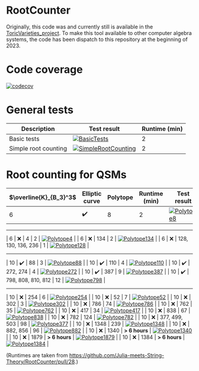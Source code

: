 # RootCounter

Originally, this code was and currently still is available in the [ToricVarieties_project](https://github.com/homalg-project/ToricVarieties_project). To make this tool available to other computer algebra systems, the code has been dispatch to this repository at the beginning of 2023.

# Code coverage

[![codecov](https://codecov.io/gh/Julia-meets-String-Theory/RootCounter/branch/master/graph/badge.svg?token=U7F50XH52P)](https://codecov.io/gh/Julia-meets-String-Theory/RootCounter)

# General tests

| Description | Test result | Runtime (min) |
| ----------- | ------ | ------ |
| Basic tests | [![BasicTests](https://github.com/Julia-meets-String-Theory/RootCounter/actions/workflows/BasicTests.yml/badge.svg)](https://github.com/Julia-meets-String-Theory/RootCounter/actions/workflows/BasicTests.yml)| 2 |
| Simple root counting | [![SimpleRootCounting](https://github.com/Julia-meets-String-Theory/RootCounter/actions/workflows/SimpleRootCounting.yml/badge.svg)](https://github.com/Julia-meets-String-Theory/RootCounter/actions/workflows/SimpleRootCounting.yml) | 2 |


# Root counting for QSMs

| $\overline{K}_{B_3}^3$ | Elliptic curve | Polytope | Runtime (min) | Test result |
| ------------ | ----------------------------------- | ------------------ | -------------------- | --------------- |
| 6 | :heavy_check_mark: | 8 | 2 | [![Polytope8](https://github.com/Julia-meets-String-Theory/RootCounter/actions/workflows/Poly8.yml/badge.svg)](https://github.com/Julia-meets-String-Theory/RootCounter/actions/workflows/Poly8.yml) |

---

| 6 | :x: | 4 | 2 | [![Polytope4](https://github.com/Julia-meets-String-Theory/RootCounter/actions/workflows/Poly4.yml/badge.svg)](https://github.com/Julia-meets-String-Theory/RootCounter/actions/workflows/Poly4.yml) |
| 6 | :x: | 134 | 2 | [![Polytope134](https://github.com/Julia-meets-String-Theory/RootCounter/actions/workflows/Poly134.yml/badge.svg)](https://github.com/Julia-meets-String-Theory/RootCounter/actions/workflows/Poly134.yml) |
| 6 | :x: | 128, 130, 136, 236 | 1 | [![Polytope128](https://github.com/Julia-meets-String-Theory/RootCounter/actions/workflows/Poly128.yml/badge.svg)](https://github.com/Julia-meets-String-Theory/RootCounter/actions/workflows/Poly128.yml) |

---

| 10 | :heavy_check_mark: | 88 | 3 | [![Polytope88](https://github.com/Julia-meets-String-Theory/RootCounter/actions/workflows/Poly88.yml/badge.svg)](https://github.com/Julia-meets-String-Theory/RootCounter/actions/workflows/Poly88.yml) |
| 10 | :heavy_check_mark:  | 110 | 4 | [![Polytope110](https://github.com/Julia-meets-String-Theory/RootCounter/actions/workflows/Poly110.yml/badge.svg)](https://github.com/Julia-meets-String-Theory/RootCounter/actions/workflows/Poly110.yml) |
| 10 | :heavy_check_mark: | 272, 274 | 4 | [![Polytope272](https://github.com/Julia-meets-String-Theory/RootCounter/actions/workflows/Poly272.yml/badge.svg)](https://github.com/Julia-meets-String-Theory/RootCounter/actions/workflows/Poly272.yml) |
| 10 | :heavy_check_mark: | 387 | 9 | [![Polytope387](https://github.com/Julia-meets-String-Theory/RootCounter/actions/workflows/Poly387.yml/badge.svg)](https://github.com/Julia-meets-String-Theory/RootCounter/actions/workflows/Poly387.yml) |
| 10 | :heavy_check_mark: | 798, 808, 810, 812 | 12 | [![Polytope798](https://github.com/Julia-meets-String-Theory/RootCounter/actions/workflows/Poly798.yml/badge.svg)](https://github.com/Julia-meets-String-Theory/RootCounter/actions/workflows/Poly798.yml) |

---

| 10 | :x: | 254 | 6 | [![Polytope254](https://github.com/Julia-meets-String-Theory/RootCounter/actions/workflows/Poly254.yml/badge.svg)](https://github.com/Julia-meets-String-Theory/RootCounter/actions/workflows/Poly254.yml) |
| 10 | :x: | 52 | 7 | [![Polytope52](https://github.com/Julia-meets-String-Theory/RootCounter/actions/workflows/Poly52.yml/badge.svg)](https://github.com/Julia-meets-String-Theory/RootCounter/actions/workflows/Poly52.yml) |
| 10 | :x: | 302 | 3 | [![Polytope302](https://github.com/Julia-meets-String-Theory/RootCounter/actions/workflows/Poly302.yml/badge.svg)](https://github.com/Julia-meets-String-Theory/RootCounter/actions/workflows/Poly302.yml) |
| 10 | :x: | 786 | 74 | [![Polytope786](https://github.com/Julia-meets-String-Theory/RootCounter/actions/workflows/Poly786.yml/badge.svg)](https://github.com/Julia-meets-String-Theory/RootCounter/actions/workflows/Poly786.yml) |
| 10 | :x: | 762 | 35 | [![Polytope762](https://github.com/Julia-meets-String-Theory/RootCounter/actions/workflows/Poly762.yml/badge.svg)](https://github.com/Julia-meets-String-Theory/RootCounter/actions/workflows/Poly762.yml) |
| 10 | :x: | 417 | 34 | [![Polytope417](https://github.com/Julia-meets-String-Theory/RootCounter/actions/workflows/Poly417.yml/badge.svg)](https://github.com/Julia-meets-String-Theory/RootCounter/actions/workflows/Poly417.yml) |
| 10 | :x: | 838 | 67 | [![Polytope838](https://github.com/Julia-meets-String-Theory/RootCounter/actions/workflows/Poly838.yml/badge.svg)](https://github.com/Julia-meets-String-Theory/RootCounter/actions/workflows/Poly838.yml) |
| 10 | :x: | 782 | 124 | [![Polytope782](https://github.com/Julia-meets-String-Theory/RootCounter/actions/workflows/Poly782.yml/badge.svg)](https://github.com/Julia-meets-String-Theory/RootCounter/actions/workflows/Poly782.yml) |
| 10 | :x: | 377, 499, 503 | 98 | [![Polytope377](https://github.com/Julia-meets-String-Theory/RootCounter/actions/workflows/Poly377.yml/badge.svg)](https://github.com/Julia-meets-String-Theory/RootCounter/actions/workflows/Poly377.yml) |
| 10 | :x: | 1348 | 239 | [![Polytope1348](https://github.com/Julia-meets-String-Theory/RootCounter/actions/workflows/Poly1348.yml/badge.svg)](https://github.com/Julia-meets-String-Theory/RootCounter/actions/workflows/Poly1348.yml) |
| 10 | :x: | 882, 856 | 96 | [![Polytope882](https://github.com/Julia-meets-String-Theory/RootCounter/actions/workflows/Poly882.yml/badge.svg)](https://github.com/Julia-meets-String-Theory/RootCounter/actions/workflows/Poly882.yml) |
| 10 | :x: | 1340 | **> 6 hours** | [![Polytope1340](https://github.com/Julia-meets-String-Theory/RootCounter/actions/workflows/Poly1340.yml/badge.svg)](https://github.com/Julia-meets-String-Theory/RootCounter/actions/workflows/Poly1340.yml) |
| 10 | :x: | 1879 | **> 6 hours** | [![Polytope1879](https://github.com/Julia-meets-String-Theory/RootCounter/actions/workflows/Poly1879.yml/badge.svg)](https://github.com/Julia-meets-String-Theory/RootCounter/actions/workflows/Poly1879.yml) |
| 10 | :x: | 1384 | **> 6 hours** | [![Polytope1384](https://github.com/Julia-meets-String-Theory/RootCounter/actions/workflows/Poly1384.yml/badge.svg)](https://github.com/Julia-meets-String-Theory/RootCounter/actions/workflows/Poly1384.yml) |

(Runtimes are taken from https://github.com/Julia-meets-String-Theory/RootCounter/pull/28.)
